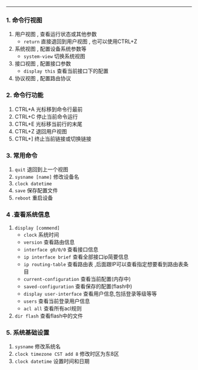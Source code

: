 - - -
### 1. 命令行视图
1. 用户视图 , 查看运行状态或其他参数
	- `return` 直接退回到用户视图 , 也可以使用CTRL+Z
2. 系统视图 , 配置设备系统参数等
	- `system-view` 切换系统视图
3. 接口视图 , 配置接口参数
	- `display this` 查看当前接口下的配置
4. 协议视图 , 配置路由协议

### 2. 命令行功能
1. CTRL+A 光标移到命令行最前
2. CTRL+C 停止当前命令运行
3. CTRL+E 光标移当前行的末尾
4. CTRL+Z 退回用户视图
5. CTRL+] 终止当前链接或切换链接

### 3. 常用命令
1. `quit` 退回到上一个视图
2. `sysname [name]` 修改设备名
3. `clock datetime`
4. `save` 保存配置文件
5. `reboot` 重启设备
### 4 .查看系统信息
1. `display [commend]`
	- `clock` 系统时间
	- `version` 查看路由信息
	- `interface g0/0/0` 查看接口信息
	- `ip interface brief` 查看全部接口ip简要信息
	- `ip routing-table` 查看路由表 ,后面跟IP可以查看指定想要看到路由表条目
	- `current-configuration` 查看当前配置(内存中)
	- `saved-configuration` 查看保存的配置(flash中)
	- `display user-interface` 查看用户信息,包括登录等级等等
	- `users` 查看当前登录用户信息
	- `acl all` 查看所有acl规则
1. `dir flash` 查看flash中的文件

### 5. 系统基础设置
1. `sysname` 修改系统名
2. `clock timezone CST add 8` 修改时区为东8区
3. `clock datetime` 设置时间和日期

